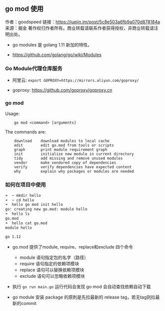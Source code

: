 ## go mod 使用
作者：goodspeed
链接：https://juejin.im/post/5c8e503a6fb9a070d878184a
来源：掘金
著作权归作者所有。商业转载请联系作者获得授权，非商业转载请注明出处。

* go modules 是 golang 1.11 新加的特性。

* https://github.com/golang/go/wiki/Modules

### Go Module代理仓库服务
* 阿里云: `export GOPROXY=https://mirrors.aliyun.com/goproxy/`

* goproxy: https://github.com/goproxy/goproxy.cn


### go mod
Usage:

        go mod <command> [arguments]

The commands are:

        download    download modules to local cache
        edit        edit go.mod from tools or scripts
        graph       print module requirement graph
        init        initialize new module in current directory
        tidy        add missing and remove unused modules
        vendor      make vendored copy of dependencies
        verify      verify dependencies have expected content
        why         explain why packages or modules are needed


### 如何在项目中使用
```sh
➜  ~ mkdir hello
➜  ~ cd hello
➜  hello go mod init hello
go: creating new go.mod: module hello
➜  hello ls
go.mod
➜  hello cat go.mod
module hello

go 1.12
```

* go.mod 提供了module, require、replace和exclude 四个命令
    * module 语句指定包的名字（路径）
    * require 语句指定的依赖项模块
    * replace 语句可以替换依赖项模块
    * exclude 语句可以忽略依赖项模块

* 执行 `go run main.go` 运行代码会发现 go mod 会自动查找依赖自动下载

* go module 安装 package 的原則是先拉最新的 release tag，若无tag则拉最新的commit
